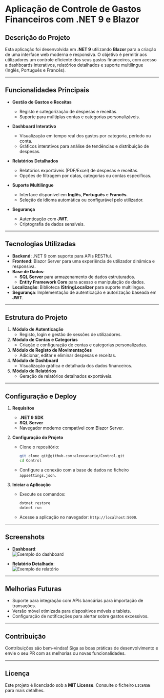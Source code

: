 # Aplicação de Controle de Gastos Financeiros com .NET 9 e Blazor  

## Descrição do Projeto  
Esta aplicação foi desenvolvida em **.NET 9** utilizando **Blazor** para a criação de uma interface web moderna e responsiva. O objetivo é permitir aos utilizadores um controle eficiente dos seus gastos financeiros, com acesso a dashboards interativos, relatórios detalhados e suporte multilingue (Inglês, Português e Francês).  

---

## Funcionalidades Principais  

- **Gestão de Gastos e Receitas**  
  - Registo e categorização de despesas e receitas.  
  - Suporte para múltiplas contas e categorias personalizáveis.  

- **Dashboard Interativo**  
  - Visualização em tempo real dos gastos por categoria, período ou conta.  
  - Gráficos interativos para análise de tendências e distribuição de despesas.  

- **Relatórios Detalhados**  
  - Relatórios exportáveis (PDF/Excel) de despesas e receitas.  
  - Opções de filtragem por datas, categorias ou contas específicas.  

- **Suporte Multilingue**  
  - Interface disponível em **Inglês**, **Português** e **Francês**.  
  - Seleção de idioma automática ou configurável pelo utilizador.  

- **Segurança**  
  - Autenticação com **JWT**.  
  - Criptografia de dados sensíveis.  

---

## Tecnologias Utilizadas  

- **Backend**: .NET 9 com suporte para APIs RESTful.  
- **Frontend**: Blazor Server para uma experiência de utilizador dinâmica e responsiva.  
- **Base de Dados**:  
  - **SQL Server** para armazenamento de dados estruturados.  
  - **Entity Framework Core** para acesso e manipulação de dados.  
- **Localização**: Biblioteca **IStringLocalizer** para suporte multilingue.  
- **Segurança**: Implementação de autenticação e autorização baseada em **JWT**.  

---

## Estrutura do Projeto  

1. **Módulo de Autenticação**  
   - Registo, login e gestão de sessões de utilizadores.  
2. **Módulo de Contas e Categorias**  
   - Criação e configuração de contas e categorias personalizadas.  
3. **Módulo de Registo de Movimentações**  
   - Adicionar, editar e eliminar despesas e receitas.  
4. **Módulo de Dashboard**  
   - Visualização gráfica e detalhada dos dados financeiros.  
5. **Módulo de Relatórios**  
   - Geração de relatórios detalhados exportáveis.  

---

## Configuração e Deploy  

1. **Requisitos**  
   - **.NET 9 SDK**  
   - **SQL Server**  
   - Navegador moderno compatível com Blazor Server.  

2. **Configuração do Projeto**  
   - Clone o repositório:  
     ```bash
     git clone git@github.com:alexcanario/Control.git
     cd Control
     ```  
   - Configure a conexão com a base de dados no ficheiro `appsettings.json`.  

3. **Iniciar a Aplicação**  
   - Execute os comandos:  
     ```bash
     dotnet restore
     dotnet run
     ```  
   - Acesse a aplicação no navegador: `http://localhost:5000`.  

---

## Screenshots  
- **Dashboard**:  
  ![Exemplo do dashboard](https://via.placeholder.com/800x400)  

- **Relatório Detalhado**:  
  ![Exemplo de relatório](https://via.placeholder.com/800x400)  

---

## Melhorias Futuras  
- Suporte para integração com APIs bancárias para importação de transações.  
- Versão móvel otimizada para dispositivos móveis e tablets.  
- Configuração de notificações para alertar sobre gastos excessivos.  

---

## Contribuição  
Contribuições são bem-vindas! Siga as boas práticas de desenvolvimento e envie o seu PR com as melhorias ou novas funcionalidades.  

---

## Licença  
Este projeto é licenciado sob a **MIT License**. Consulte o ficheiro `LICENSE` para mais detalhes.  